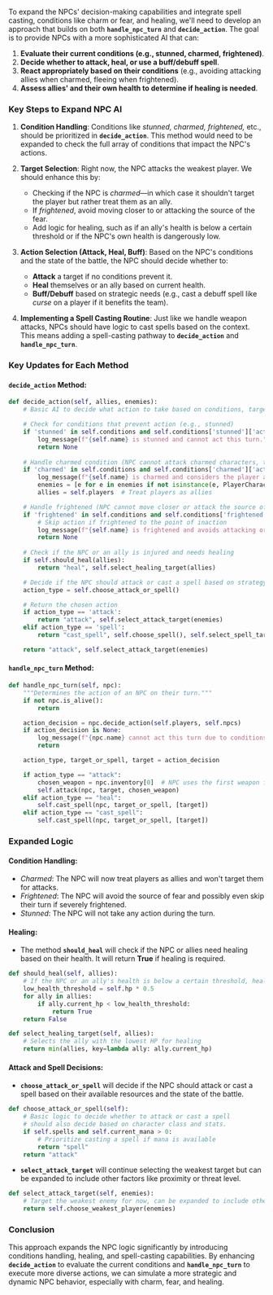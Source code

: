 To expand the NPCs' decision-making capabilities and integrate spell casting, conditions like charm or fear, and healing, we'll need to develop an approach that builds on both **`handle_npc_turn`** and **`decide_action`**. The goal is to provide NPCs with a more sophisticated AI that can:

1. **Evaluate their current conditions (e.g., stunned, charmed, frightened)**.
2. **Decide whether to attack, heal, or use a buff/debuff spell**.
3. **React appropriately based on their conditions** (e.g., avoiding attacking allies when charmed, fleeing when frightened).
4. **Assess allies' and their own health to determine if healing is needed**.

### Key Steps to Expand NPC AI

1. **Condition Handling**:
   Conditions like *stunned, charmed, frightened,* etc., should be prioritized in **`decide_action`**. This method would need to be expanded to check the full array of conditions that impact the NPC's actions.

2. **Target Selection**:
   Right now, the NPC attacks the weakest player. We should enhance this by:
   - Checking if the NPC is *charmed*—in which case it shouldn't target the player but rather treat them as an ally.
   - If *frightened*, avoid moving closer to or attacking the source of the fear.
   - Add logic for healing, such as if an ally's health is below a certain threshold or if the NPC's own health is dangerously low.
   
3. **Action Selection (Attack, Heal, Buff)**:
   Based on the NPC's conditions and the state of the battle, the NPC should decide whether to:
   - **Attack** a target if no conditions prevent it.
   - **Heal** themselves or an ally based on current health.
   - **Buff/Debuff** based on strategic needs (e.g., cast a debuff spell like *curse* on a player if it benefits the team).

4. **Implementing a Spell Casting Routine**:
   Just like we handle weapon attacks, NPCs should have logic to cast spells based on the context. This means adding a spell-casting pathway to **`decide_action`** and **`handle_npc_turn`**.

### Key Updates for Each Method

#### **`decide_action` Method:**

```python
def decide_action(self, allies, enemies):
    # Basic AI to decide what action to take based on conditions, targets, etc.

    # Check for conditions that prevent action (e.g., stunned)
    if 'stunned' in self.conditions and self.conditions['stunned']['active']:
        log_message(f"{self.name} is stunned and cannot act this turn.")
        return None
    
    # Handle charmed condition (NPC cannot attack charmed characters, treat them as allies)
    if 'charmed' in self.conditions and self.conditions['charmed']['active']:
        log_message(f"{self.name} is charmed and considers the player as an ally.")
        enemies = [e for e in enemies if not isinstance(e, PlayerCharacter)]  # Exclude players from enemies
        allies = self.players  # Treat players as allies

    # Handle frightened (NPC cannot move closer or attack the source of fear)
    if 'frightened' in self.conditions and self.conditions['frightened']['active']:
        # Skip action if frightened to the point of inaction
        log_message(f"{self.name} is frightened and avoids attacking or moving closer to the source of fear.")
        return None
    
    # Check if the NPC or an ally is injured and needs healing
    if self.should_heal(allies):
        return "heal", self.select_healing_target(allies)

    # Decide if the NPC should attack or cast a spell based on strategy
    action_type = self.choose_attack_or_spell()

    # Return the chosen action
    if action_type == 'attack':
        return "attack", self.select_attack_target(enemies)
    elif action_type == 'spell':
        return "cast_spell", self.choose_spell(), self.select_spell_target(enemies, allies)

    return "attack", self.select_attack_target(enemies)
```

#### **`handle_npc_turn` Method:**

```python
def handle_npc_turn(self, npc):
    """Determines the action of an NPC on their turn."""
    if not npc.is_alive():
        return

    action_decision = npc.decide_action(self.players, self.npcs)
    if action_decision is None:
        log_message(f"{npc.name} cannot act this turn due to conditions.")
        return

    action_type, target_or_spell, target = action_decision

    if action_type == "attack":
        chosen_weapon = npc.inventory[0]  # NPC uses the first weapon for simplicity
        self.attack(npc, target, chosen_weapon)
    elif action_type == "heal":
        self.cast_spell(npc, target_or_spell, [target])
    elif action_type == "cast_spell":
        self.cast_spell(npc, target_or_spell, [target])
```

### Expanded Logic

#### **Condition Handling**:
- *Charmed*: The NPC will now treat players as allies and won't target them for attacks.
- *Frightened*: The NPC will avoid the source of fear and possibly even skip their turn if severely frightened.
- *Stunned*: The NPC will not take any action during the turn.

#### **Healing**:
- The method **`should_heal`** will check if the NPC or allies need healing based on their health. It will return **True** if healing is required.
  
```python
def should_heal(self, allies):
    # If the NPC or an ally's health is below a certain threshold, healing is needed
    low_health_threshold = self.hp * 0.5
    for ally in allies:
        if ally.current_hp < low_health_threshold:
            return True
    return False

def select_healing_target(self, allies):
    # Selects the ally with the lowest HP for healing
    return min(allies, key=lambda ally: ally.current_hp)
```

#### **Attack and Spell Decisions**:
- **`choose_attack_or_spell`** will decide if the NPC should attack or cast a spell based on their available resources and the state of the battle.
  
```python
def choose_attack_or_spell(self):
    # Basic logic to decide whether to attack or cast a spell
    # should also decide based on character class and stats. 
    if self.spells and self.current_mana > 0:
        # Prioritize casting a spell if mana is available
        return "spell"
    return "attack"
```

- **`select_attack_target`** will continue selecting the weakest target but can be expanded to include other factors like proximity or threat level.

```python
def select_attack_target(self, enemies):
    # Target the weakest enemy for now, can be expanded to include other factors
    return self.choose_weakest_player(enemies)
```

### Conclusion

This approach expands the NPC logic significantly by introducing conditions handling, healing, and spell-casting capabilities. By enhancing **`decide_action`** to evaluate the current conditions and **`handle_npc_turn`** to execute more diverse actions, we can simulate a more strategic and dynamic NPC behavior, especially with charm, fear, and healing.